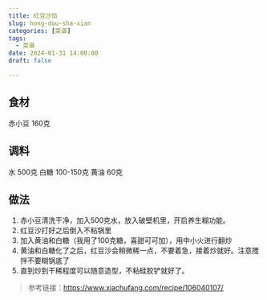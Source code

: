 ```yaml
---
title: 红豆沙馅
slug: hong-dou-sha-xian
categories: [菜谱]
tags:
  - 菜谱
date: 2024-01-31 14:00:00
draft: false

---
```


## 食材
赤小豆	160克

## 调料
水		500克
白糖 	100-150克
黄油		60克

## 做法
1. 赤小豆清洗干净，加入500克水，放入破壁机里，开启养生糊功能。
2. 红豆沙打好之后倒入不粘锅里
3. 加入黄油和白糖（我用了100克糖，喜甜可可加），用中小火进行翻炒
4. 黄油和白糖化了之后，红豆沙会稍微稀一点，不要着急，接着炒就好。注意搅拌不要糊锅底了
5. 直到炒到干稀程度可以随意造型，不粘硅胶铲就好了。


> 参考链接：https://www.xiachufang.com/recipe/106040107/
